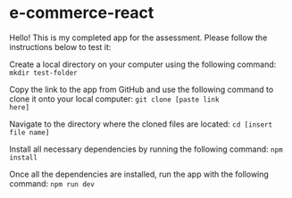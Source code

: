 # e-commerce-react

Hello! This is my completed app for the assessment. Please follow the instructions below to test it:

Create a local directory on your computer using the following command:
<code>mkdir test-folder</code>

Copy the link to the app from GitHub and use the following command to clone it onto your local computer:
<code>git clone [paste link here]</code>

Navigate to the directory where the cloned files are located:
<code>cd [insert file name]</code>

Install all necessary dependencies by running the following command:
<code>npm install</code>

Once all the dependencies are installed, run the app with the following command:
<code>npm run dev</code>
